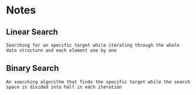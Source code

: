 # Notes

## Linear Search

`Searching for an specific target while iterating through the whole data structure and each element one by one`

## Binary Search

`An searching algorithm that finds the specific target while the search space is divided into half in each iteration`
